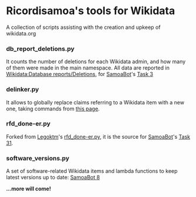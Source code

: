 # Ricordisamoa's tools for Wikidata

A collection of scripts assisting with the creation and upkeep of wikidata.org

### db_report_deletions.py

It counts the number of deletions for each Wikidata admin, and how many of them were made in the main namespace. All data are reported in [Wikidata:Database reports/Deletions](//www.wikidata.org/wiki/Wikidata:Database_reports/Deletions), for [SamoaBot](//www.wikidata.org/wiki/User:SamoaBot)'s [Task 3](//www.wikidata.org/wiki/Wikidata:Requests_for_permissions/Bot/SamoaBot_3)

### delinker.py

It allows to globally replace claims referring to a Wikidata item with a new one, taking commands from [this page](//www.wikidata.org/wiki/User:SamoaBot/Delinker/commands).

### rfd_done-er.py

Forked from [Legoktm](//github.com/legoktm)'s [rfd_done-er.py](//github.com/legoktm/wikidata/blob/master/rfd_done-er.py), it is the source for [SamoaBot](//www.wikidata.org/wiki/User:SamoaBot)'s [Task 31](//www.wikidata.org/wiki/Wikidata:Requests_for_permissions/Bot/SamoaBot_31).

### software_versions.py

A set of software-related Wikidata items and lambda functions to keep latest versions up to date: [SamoaBot 8](//www.wikidata.org/wiki/Wikidata:Requests_for_permissions/Bot/SamoaBot_8)

**...more will come!**
